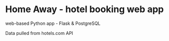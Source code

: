 # Home Away - hotel booking web app

web-based Python app - Flask & PostgreSQL 

Data pulled from hotels.com API

